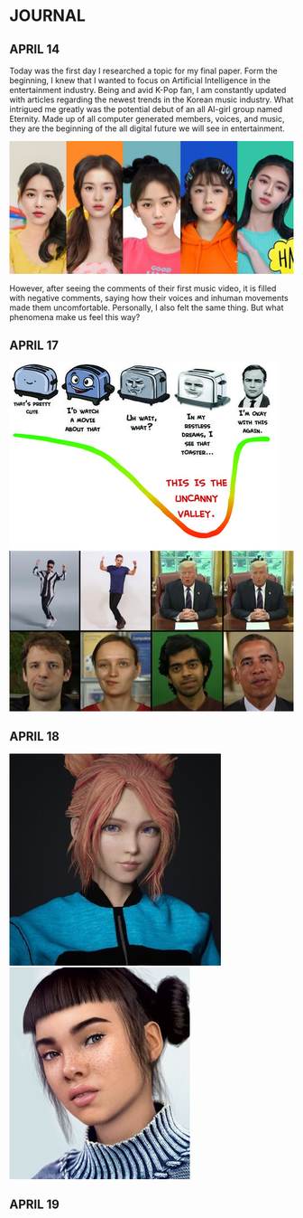 # JOURNAL

## APRIL 14

Today was the first day I researched a topic for my final paper. Form the beginning, I knew that I wanted to focus on Artificial Intelligence in the entertainment industry. Being and avid K-Pop fan, I am constantly updated with articles regarding the newest trends in the Korean music industry. What intrigued me greatly was the potential debut of an all AI-girl group named Eternity. Made up of all computer generated members, voices, and music, they are the beginning of the all digital future we will see in entertainment.

![](images/eternitykpop.jpeg)

However, after seeing the comments of their first music video, it is filled with negative comments, saying how their voices and inhuman movements made them uncomfortable. Personally, I also felt the same thing. But what phenomena make us feel this way?

## APRIL 17

![](images/uncannyvalley.jpg)
![](images/deepfake.jpg)

## APRIL 18
![](images/codemiko.jpg)
![](images/lilmiquela.jpg)

## APRIL 19
